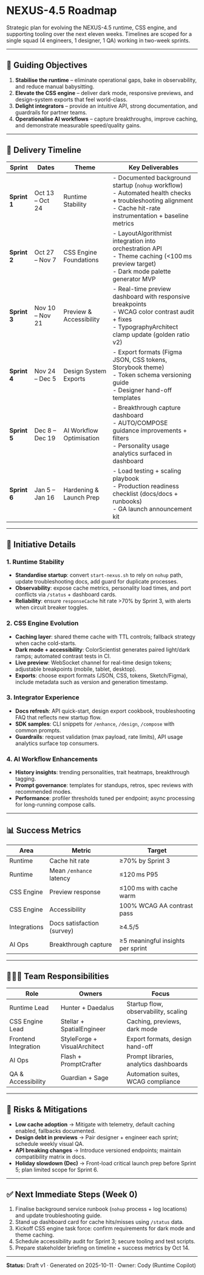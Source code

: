 # NEXUS-4.5 Roadmap

Strategic plan for evolving the NEXUS-4.5 runtime, CSS engine, and supporting tooling over the next eleven weeks. Timelines are scoped for a single squad (4 engineers, 1 designer, 1 QA) working in two-week sprints.

---

## 🏁 Guiding Objectives

1. **Stabilise the runtime** – eliminate operational gaps, bake in observability, and reduce manual babysitting.
2. **Elevate the CSS engine** – deliver dark mode, responsive previews, and design-system exports that feel world-class.
3. **Delight integrators** – provide an intuitive API, strong documentation, and guardrails for partner teams.
4. **Operationalise AI workflows** – capture breakthroughs, improve caching, and demonstrate measurable speed/quality gains.

---

## 📆 Delivery Timeline

| Sprint | Dates | Theme | Key Deliverables |
|--------|-------|-------|------------------|
| **Sprint 1** | Oct 13 – Oct 24 | Runtime Stability | - Documented background startup (`nohup` workflow)<br/>- Automated health checks + troubleshooting alignment<br/>- Cache hit-rate instrumentation + baseline metrics |
| **Sprint 2** | Oct 27 – Nov 7 | CSS Engine Foundations | - LayoutAlgorithmist integration into orchestration API<br/>- Theme caching (<100 ms preview target)<br/>- Dark mode palette generator MVP |
| **Sprint 3** | Nov 10 – Nov 21 | Preview & Accessibility | - Real-time preview dashboard with responsive breakpoints<br/>- WCAG color contrast audit + fixes<br/>- TypographyArchitect clamp update (golden ratio v2) |
| **Sprint 4** | Nov 24 – Dec 5 | Design System Exports | - Export formats (Figma JSON, CSS tokens, Storybook theme)<br/>- Token schema versioning guide<br/>- Designer hand-off templates |
| **Sprint 5** | Dec 8 – Dec 19 | AI Workflow Optimisation | - Breakthrough capture dashboard<br/>- AUTO/COMPOSE guidance improvements + filters<br/>- Personality usage analytics surfaced in dashboard |
| **Sprint 6** | Jan 5 – Jan 16 | Hardening & Launch Prep | - Load testing + scaling playbook<br/>- Production readiness checklist (docs/docs + runbooks)<br/>- GA launch announcement kit |

---

## 🧭 Initiative Details

### 1. Runtime Stability
- **Standardise startup**: convert `start-nexus.sh` to rely on `nohup` path, update troubleshooting docs, add guard for duplicate processes.
- **Observability**: expose cache metrics, personality load times, and port conflicts via `/status` + dashboard cards.
- **Reliability**: ensure `responseCache` hit rate >70% by Sprint 3, with alerts when circuit breaker toggles.

### 2. CSS Engine Evolution
- **Caching layer**: shared theme cache with TTL controls; fallback strategy when cache cold-starts.
- **Dark mode + accessibility**: ColorScientist generates paired light/dark ramps; automated contrast tests in CI.
- **Live preview**: WebSocket channel for real-time design tokens; adjustable breakpoints (mobile, tablet, desktop).
- **Exports**: choose export formats (JSON, CSS, tokens, Sketch/Figma), include metadata such as version and generation timestamp.

### 3. Integrator Experience
- **Docs refresh**: API quick-start, design export cookbook, troubleshooting FAQ that reflects new startup flow.
- **SDK samples**: CLI snippets for `/enhance`, `/design`, `/compose` with common prompts.
- **Guardrails**: request validation (max payload, rate limits), API usage analytics surface top consumers.

### 4. AI Workflow Enhancements
- **History insights**: trending personalities, trait heatmaps, breakthrough tagging.
- **Prompt governance**: templates for standups, retros, spec reviews with recommended modes.
- **Performance**: profiler thresholds tuned per endpoint; async processing for long-running compose calls.

---

## 📊 Success Metrics

| Area | Metric | Target |
|------|--------|--------|
| Runtime | Cache hit rate | ≥70% by Sprint 3 |
| Runtime | Mean `/enhance` latency | ≤120 ms P95 |
| CSS Engine | Preview response | ≤100 ms with cache warm |
| CSS Engine | Accessibility | 100% WCAG AA contrast pass |
| Integrations | Docs satisfaction (survey) | ≥4.5/5 |
| AI Ops | Breakthrough capture | ≥5 meaningful insights per sprint |

---

## 🧑‍🤝‍🧑 Team Responsibilities

| Role | Owners | Focus |
|------|--------|-------|
| Runtime Lead | Hunter + Daedalus | Startup flow, observability, scaling |
| CSS Engine Lead | Stellar + SpatialEngineer | Caching, previews, dark mode |
| Frontend Integration | StyleForge + VisualArchitect | Export formats, design hand-off |
| AI Ops | Flash + PromptCrafter | Prompt libraries, analytics dashboards |
| QA & Accessibility | Guardian + Sage | Automation suites, WCAG compliance |

---

## 🚩 Risks & Mitigations

- **Low cache adoption** → Mitigate with telemetry, default caching enabled, fallbacks documented.
- **Design debt in previews** → Pair designer + engineer each sprint; schedule weekly visual QA.
- **API breaking changes** → Introduce versioned endpoints; maintain compatibility matrix in docs.
- **Holiday slowdown (Dec)** → Front-load critical launch prep before Sprint 5; plan limited scope for Sprint 6.

---

## ✅ Next Immediate Steps (Week 0)

1. Finalise background service runbook (`nohup` process + log locations) and update troubleshooting guide.
2. Stand up dashboard card for cache hits/misses using `/status` data.
3. Kickoff CSS engine task force: confirm requirements for dark mode and theme caching.
4. Schedule accessibility audit for Sprint 3; secure tooling and test scripts.
5. Prepare stakeholder briefing on timeline + success metrics by Oct 14.

---

**Status:** Draft v1 · Generated on 2025-10-11 · Owner: Cody (Runtime Copilot)
